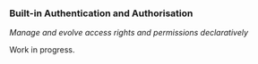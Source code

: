 ### Built-in Authentication and Authorisation
_Manage and evolve access rights and permissions declaratively_

Work in progress.